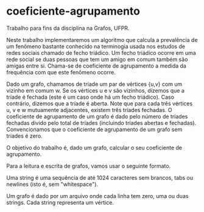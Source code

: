 # coeficiente-agrupamento
Trabalho para fins da disciplina na Grafos, UFPR.

Neste trabalho implementaremos um algoritmo que calcula a prevalência de um fenômeno bastante conhecido na terminogia usada nos estudos de redes sociais chamado de fecho triádico. Um fecho triádico ocorre em uma rede social se duas pessoas que tem um amigo em comum também são amigas entre si. Chama-se de coeficiente de agrupamento a medida da frequência com que este fenômeno ocorre.

Dado um grafo, chamamos de tríade um par de vértices {u,v} com um vizinho em comum w. Se os vértices u e v são vizinhos, dizemos que a tríade é fechada (este é um caso onde há um fecho triádico). Caso contrário, dizemos que a tríade é aberta. Note que para cada três vértices u, v e w mutuamente adjacentes, existem três tríades fechadas. O coeficiente de agrupamento de um grafo é dado pelo número de tríades fechadas divido pelo total de tríades (incluindo tríades abertas e fechadas). Convencionamos que o coeficiente de agrupamento de um grafo sem tríades é zero.

O objetivo do trabalho é, dado um grafo, calcular o seu coeficiente de agrupamento.

Para a leitura e escrita de grafos, vamos usar o seguinte formato.

Uma string é uma sequência de até 1024 caracteres sem brancos, tabs ou newlines (isto é, sem "whitespace").

Um grafo é dado por um arquivo onde cada linha tem zero, uma ou duas strings. Cada string representa um vértice.

